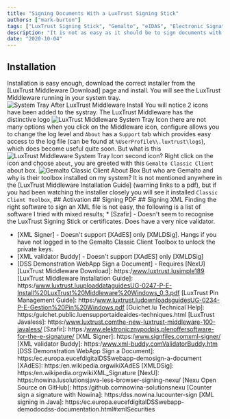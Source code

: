 ```yaml
---
title: "Signing Documents With a LuxTrust Signing Stick"
authors: ["mark-burton"]
tags: ["LuxTrust Signing Stick", "Gemalto", "eIDAS", "Electronic Signature", "PAdES", "CAdES", "XAdES"]
description: "It is not as easy as it should be to sign documents with a LuxTrust Signing Stick, after much trial and error this is what worked for me."
date: "2020-10-04"
---
```


## Installation
Installation is easy enough, download the correct installer from the [LuxTrust Middleware Download] page and install.  You will see the LuxTrust Middleware running in your system tray.
![System Tray After LuxTrust Middleware Install](/img/LuxTrust_Middleware_Post_Install.png) You will notice 2 icons have been added to the systray. The LuxTrust Middleware has the distinctive logo ![LuxTrust Middleware System Tray Icon](/img/LuxTrust_Systray_Icon.png) there are not many options when you click on the Middleware icon, configure allows you to change the log level and `About` has a `Support` tab which provides easy access to the log file (can be found at `%UserProfile%\.luxtrust\logs`), which does become useful quite soon.  But what is this ![LuxTrust Middleware System Tray Icon](/img/Gemalto_Systray_Icon.png) second icon?  Right click on the icon and choose `about`, you are greeted with this `Gemalto Classic Client` about box.
![Gemalto Classic Client About Box](/img/Gemalto_About.png) But who are Gemalto and why is their toolbox installed on my system?
It is not mentioned anywhere in the [LuxTrust Middleware Installation Guide] (warning links to a pdf), but if you had been watching the installer closely you will see it installed `Classic Client Toolbox`,  ## Activation  ## Signing PDF  ## Signing XML
Finding the right software to sign an XML file is not easy, the following is a list of software I tried with mixed results;  * [Szafir] - Doesn't seem to recognise the LuxTrust Signing Stick or certificates. Does have a very nice validator.
* [XML Signer] - Doesn't support [XAdES] only [XMLDSig]. Hangs if you have not logged in to the Gemalto Classic Client Toolbox to unlock the private keys.
* [XML validator Buddy] - Doesn't support [XAdES] only [XMLDSig]
* [DSS Demonstration WebApp Sign a Document] - Requires [NexU]  [LuxTrust Middleware Download]: https:/www.luxtrust.lusimple189
[LuxTrust Middleware Installation Guide]: https:/www.luxtrust.luuploaddataguidesUG-0247-P-E-Install%20LuxTrust%20Middleware%20Windows_0.3.pdf
[LuxTrust Pin Management Guide]: https:/www.luxtrust.ludownloadsguidesUG-0234-P-E-Gestion%20Pin%20Windows.pdf
[Guichet.lu Technical Help]: https:/guichet.public.luensupportaideaides-techniques.html
[LuxTrust Javaless]: https:/www.luxtrust.comthe-new-luxtrust-middleware-100-javaless/
[Szafir]: https:/www.elektronicznypodpis.plenoffersoftware-for-the-e-signature/
[XML Signer]: https:/www.signfiles.comxml-signer/
[XML validator Buddy]: https:/www.xml-buddy.comValidatorBuddy.htm
[DSS Demonstration WebApp Sign a Document]: https:/ec.europa.eucefdigitalDSSwebapp-demosign-a-document
[XAdES]: https:/en.wikipedia.orgwikiXAdES
[XMLDSig]: https:/en.wikipedia.orgwikiXML_Signature
[NexU]: https:/nowina.lusolutionsjava-less-browser-signing-nexu/
[Nexu Open Source on GitHub]: https:/github.comnowina-solutionsnexu
[Counter sign a signature with Nowina]: https:/dss.nowina.lucounter-sign
[XML signing in Java]: https:/ec.europa.eucefdigitalDSSwebapp-demodocdss-documentation.html#xmlSecurities
